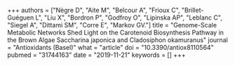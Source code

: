 +++
authors = ["Nègre D", "Aite M", "Belcour A", "Frioux C", "Brillet-Guéguen L", "Liu X", "Bordron P", "Godfroy O", "Lipinska AP", "Leblanc C", "Siegel A", "Dittami SM", "Corre E", "Markov GV."]
title = "Genome-Scale Metabolic Networks Shed Light on the Carotenoid Biosynthesis Pathway in the Brown Algae Saccharina japonica and Cladosiphon okamuranus"
journal = "Antioxidants (Basel)"
what = "article"
doi = "10.3390/antiox8110564"
pubmed = "31744163"
date = "2019-11-21"
keywords = []
+++

